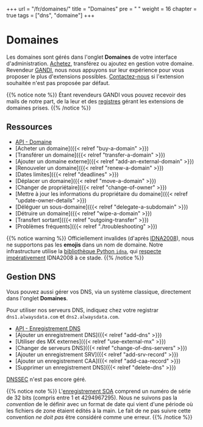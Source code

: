 +++
url = "/fr/domaines/"
title = "Domaines"
pre = "<i class='fas fa-fw fa-server'></i> "
weight = 16
chapter = true
tags = ["dns", "domaine"]
+++

# Domaines

Les domaines sont gérés dans l'onglet **Domaines** de votre interface d'administration. [Achetez](https://www.alwaysdata.com/fr/domaines/#main), transférez ou ajoutez en gestion votre domaine. Revendeur [GANDI](https://www.gandi.net/fr), nous nous appuyons sur leur expérience pour vous proposer le plus d'extensions possibles. [Contactez-nous](https://admin.alwaysdata.com/support/add/) si l'extension souhaitée n'est pas proposée par défaut.

{{% notice note %}}
Étant revendeurs GANDI vous pouvez recevoir des mails de notre part, de la leur et des [registres](https://fr.wikipedia.org/wiki/Registre_de_noms_de_domaine) gérant les extensions de domaines prises.
{{% /notice %}}

## Ressources

- [API - Domaine](https://api.alwaysdata.com/v1/domain/doc/)
- [Acheter un domaine]({{< relref "buy-a-domain" >}})
- [Transférer un domaine]({{< relref "transfer-a-domain" >}})
- [Ajouter un domaine externe]({{< relref "add-an-external-domain" >}})
- [Renouveler un domaine]({{< relref "renew-a-domain" >}})
- [Dates limites]({{< relref "deadlines" >}})
- [Déplacer un domaine]({{< relref "move-a-domain" >}})
- [Changer de propriétaire]({{< relref "change-of-owner" >}})
- [Mettre à jour les informations du propriétaire du domaine]({{< relref "update-owner-details" >}})
- [Déléguer un sous-domaine]({{< relref "delegate-a-subdomain" >}})
- [Détruire un domaine]({{< relref "wipe-a-domain" >}})
- [Transfert sortant]({{< relref "outgoing-transfer" >}})
- [Problèmes fréquents]({{< relref "./troubleshooting" >}})

{{% notice warning %}}
Officiellement invalides (d'après [IDNA2008](http://unicode.org/faq/idn.html)), nous ne supportons pas les **emojis** dans un nom de domaine. Notre infrastructure utilise la [bibliothèque Python `idna`](https://github.com/kjd/idna), qui [respecte impérativement](https://github.com/kjd/idna/issues/18) IDNA2008 à ce stade.
{{% /notice %}}

## Gestion DNS

Vous pouvez aussi gérer vos DNS, via un système classique, directement dans l'onglet **Domaines**.

Pour utiliser nos serveurs DNS, indiquez chez votre registrar `dns1.alwaysdata.com` et `dns2.alwaysdata.com`.


- [API - Enregistrement DNS](https://api.alwaysdata.com/v1/record/doc/)
- [Ajouter un enregistrement DNS]({{< relref "add-dns" >}})
- [Utiliser des MX externes]({{< relref "use-external-mx" >}})
- [Changer de serveurs DNS]({{< relref "change-of-dns-servers" >}})
- [Ajouter un enregistrement SRV]({{< relref "add-srv-record" >}})
- [Ajouter un enregistrement CAA]({{< relref "add-caa-record" >}})
- [Supprimer un enregistrement DNS]({{< relref "delete-dns" >}})

[DNSSEC](https://fr.wikipedia.org/wiki/Domain_Name_System_Security_Extensions) n'est pas encore géré.

{{% notice note %}}
L'[enregistrement SOA](https://fr.wikipedia.org/wiki/SOA_Resource_Record) comprend un numéro de série de 32 bits (compris entre 1 et 4294967295). Nous ne suivons pas la *convention* de le définir avec un format de date qui vient d'une période où les fichiers de zone étaient édités à la main. Le fait de ne pas suivre cette convention *ne doit pas* être considéré comme une erreur.
{{% /notice %}}
